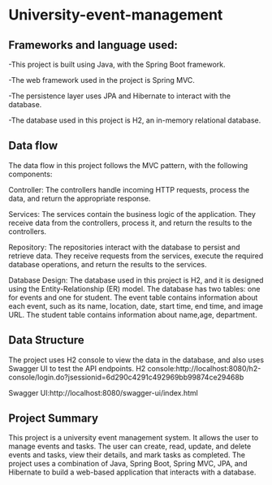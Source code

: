 # University-event-management
## Frameworks and language used:
-This project is built using Java, with the Spring Boot framework.

-The web framework used in the project is Spring MVC.

-The persistence layer uses JPA and Hibernate to interact with the database.

-The database used in this project is H2, an in-memory relational database.

## Data flow
The data flow in this project follows the MVC pattern, with the following components:

Controller: The controllers handle incoming HTTP requests, process the data, and return the appropriate response.

Services: The services contain the business logic of the application. They receive data from the controllers, process it, and return the results to the controllers.

Repository: The repositories interact with the database to persist and retrieve data. They receive requests from the services, execute the required database operations, and return the results to the services.

Database Design: The database used in this project is H2, and it is designed using the Entity-Relationship (ER) model. The database has two tables: one for events and one for student. The event table contains information about each event, such as its name, location, date, start time, end time, and image URL. The student table contains information about name,age, department.

## Data Structure

The project uses H2 console to view the data in the database, and also uses Swagger UI to test the API endpoints.
H2 console:http://localhost:8080/h2-console/login.do?jsessionid=6d290c4291c492969bb99874ce29468b

Swagger UI:http://localhost:8080/swagger-ui/index.html

## Project Summary

This project is a university event management system. It allows the user to manage events and tasks. The user can create, read, update, and delete events and tasks, view their details, and mark tasks as completed. The project uses a combination of Java, Spring Boot, Spring MVC, JPA, and Hibernate to build a web-based application that interacts with a database.
